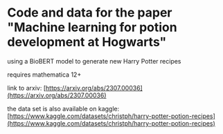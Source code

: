 # Code and data for the paper "Machine learning for potion development at Hogwarts"

using a BioBERT model to generate new Harry Potter recipes

requires mathematica 12+

link to arxiv: [https://arxiv.org/abs/2307.00036](https://arxiv.org/abs/2307.00036)

the data set is also available on kaggle: [https://www.kaggle.com/datasets/christph/harry-potter-potion-recipes](https://www.kaggle.com/datasets/christph/harry-potter-potion-recipes)
